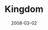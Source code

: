 ---
layout: message
category: message
series: "Consumed"
title: "Kingdom"
date: 2008-03-02
audio-description: ""
audio: "http://s3.amazonaws.com/crossroadsaudiomessages/Consumed_4_Freedom_03-02-08_Tome_webaudio.mp3"
audio-title: "Consumed (Week Four)"
audio-duration: "40&#58;56"
video-description: "God's Kingdom brings freedom and blessing. When we engage with a generous ethic, we experience life as God intended."
video-title: "Consumed (Week Four)"
video: "http://s3.amazonaws.com/crossroadsvideomessages/consumed4-030208.mp4"
video-poster: "https://www.crossroads.net/uploadedfiles/consumed4messagepic.jpg"
---